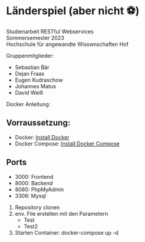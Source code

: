 # Länderspiel (aber nicht ⚽)

Studienarbeit RESTful Webservices<br>
Sommersemester 2023<br>
Hochschule für angewandte Wisswnschaften Hof<br>

Gruppenmitglieder:
- Sebastian Bär
- Dejan Fraas
- Eugen Kudraschow
- Johannes Matus
- David Weiß

Docker Anleitung:<br>

## Vorraussetzung:

- Docker: [Install Docker](https://docs.docker.com/get-docker/)
- Docker Compose: [Install Docker Compose](https://docs.docker.com/compose/install/)

## Ports

- 3000: Frontend
- 8000: Backend
- 8080: PhpMyAdmin
- 3306: Mysql

1. Repository clonen
2. env. File erstellen mit den Parametern
    - Test
    - Test2
2. Starten Container: docker-compose up -d


